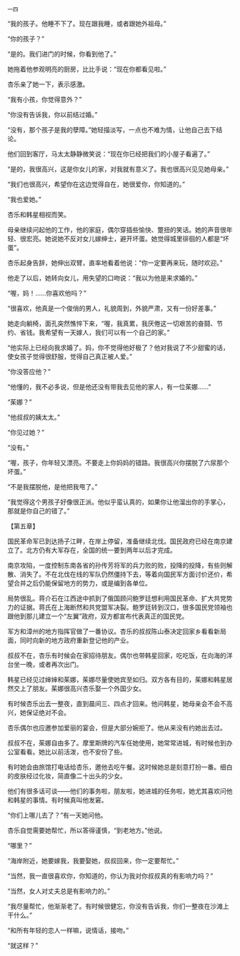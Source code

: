     一四 

   “我的孩子。他睡不下了。现在跟我睡，或者跟她外祖母。”

   “你的孩子？”

   “是的。我们进门的时候，你看到他了。”

   她拖着他参观明亮的厨房，比比手说：“现在你都看见啦。”

   杏乐亲了她一下，表示感激。

   “我有小孩，你觉得意外？”

   “你没有告诉我，你以前结过婚。”

   “没有，那个孩子是我的孽障。”她轻描淡写，一点也不难为情，让他自己去下结论。

   他们回到客厅，马太太静静微笑说：“现在你已经把我们的小屋子看遍了。”

   “是的，我很高兴，这是你女儿的家，对我就有意义了。我也很高兴见见她母亲。”

   “我们也很高兴，希望你在这边觉得自在，她很爱你，你知道的。”

   “我也爱她。”

   杏乐和韩星相视而笑。

   母亲继续问起他的工作，他的家庭，偶尔穿插些愉快、蹩扭的笑话。她的声音很年轻、很宏亮。她说她不反对女儿嫁绅士，避开坏蛋。她觉得城里徘徊的人都是“坏蛋”。

   杏乐起身告辞，她伸出双臂，直率地看着他说：“你一定要再来玩，随时欢迎。”

   他走了以后，她转向女儿，用失望的口吻说：“我以为他是来求婚的。”

   “喔，妈！……你喜欢他吗？”

   “很喜欢，他真是一个俊俏的男人，礼貌周到，外貌严肃，又有一份好差事。”

   她走向躺椅，面孔突然憔悴下来，“喔，我真累，我厌倦这一切艰苦的奋鬪、节约、省钱。我希望有一天嫁人，我们可以有一个自己的家。”

   “他实际上已经向我求婚了。妈，你不觉得他好极了？他对我说了不少甜蜜的话，使女孩子觉得很舒服，觉得自己真正被人爱。”

   “你没答应他？”

   “他懂的，我不必多说，但是他还没有带我去见他的家人，有一位茱娜……”

   “茱娜？”

   “他叔叔的姨太太。”

   “你见过她？”

   “没有。”

   “喔，孩子，你年轻又漂亮。不要走上你妈妈的错路。我很高兴你摆脱了六尿那个坏蛋。”

   “不是我摆脱他，是他把我甩了。”

   “我觉得这个男孩子好像很正派。他似乎蛮认真的，如果你让他溜出你的手掌心，那就是你自己的错了。”

   【第五章】

   国民革命军已到达扬子江畔，在岸上停留，准备继续北伐。国民政府已经在南京建立了。北方仍有大军存在，全国的统一要到两年以后才完成。

   南京攻陷，一度控制东南各省的孙传芳将军的兵力败的败，投降的投降，有些则解散、消失了。不在北伐在线的军队仍然僵持下去，等着向国民军方面讨价还价，希望合并之后仍能保留地方的势力，或是编到各单位。

   局势很乱。蒋介石在江西途中抓到了俄国顾问鲍罗廷想利用国民革命、扩大共党势力的证据。蒋氏在上海断然和共党盟军决裂。鲍罗廷转到汉口，很多国民党领袖也跟他到那儿建立一个“左翼”政府，双方都宣布代表真正的国民党。

   军方和漳州的地方指挥官做了一番协议。杏乐的叔叔陈山泰决定回家乡看看新局面，同时向新的地方政府重新登记他的产业。

   叔叔不在，杏乐有时候会在家招待朋友。偶尔也带韩星回家，吃吃饭，在向海的洋台坐一晚，或者再次出门。

   韩星已经见过婶婶和茱娜，茱娜尽量使她宾至如归。双方各有目的，茱娜和韩星居然交上了朋友。茱娜很高兴杏乐娶一个外国少女。

   有时候杏乐出去一整夜，直到晨间三、四点才回来。他问韩星，她母亲会不会不高兴，她保证绝对不会。

   杏乐偶尔也应邀参加爱丽的宴会，但是大部分婉拒了。他从来没有约她出去过。

   叔叔不在，茱娜自由多了。摩里斯牌的汽车任她使用，她常常进城，有时候也到办公室看看。她比以前活泼，也不安份了些。

   有时她会由旅馆打电话给杏乐，邀他去吃午餐。这时候她总是刻意打扮一番。细白的皮肤经过化妆，简直像二十出头的少女。

   他们有很多话可谈——他们的事务啦，朋友啦，她进城的任务啦，她尤其喜欢问他和韩星的事情。有时候真叫他发窘。

   “你们上哪儿去了？”有一天她问他。

   杏乐自觉需要她帮忙，所以答得谨慎，“到老地方。”他说。

   “哪里？”

   “海岸附近，她要嫁我，我要娶她，叔叔回来，你一定要帮忙。”

   “当然，我一直很喜欢你，你知道的，你认为我对你叔叔真的有影响力吗？”

   “当然，女人对丈夫总是有影响力的。”

   “我尽量帮忙，他渐渐老了。有时候很健忘，你没有告诉我，你们一整夜在沙滩上干什么。”

   “和所有年轻的恋人一样嘛，说情话，接吻。”

   “就这样？”

